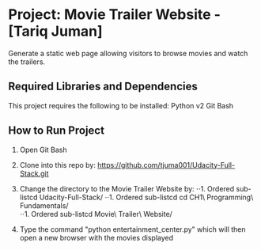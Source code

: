 Project: Movie Trailer Website  - [Tariq Juman]
================================
Generate a static web page allowing visitors to browse movies and watch the trailers.

Required Libraries and Dependencies
-----------------------------------
This project requires the following to be installed:
Python v2
Git Bash


How to Run Project
------------------
1. Open Git Bash
2. Clone into this repo by: https://github.com/tjuma001/Udacity-Full-Stack.git
3. Change the directory to the Movie Trailer Website by:
⋅⋅1. Ordered sub-listcd Udacity-Full-Stack/
⋅⋅1. Ordered sub-listcd cd CH1\ Programming\ Fundamentals/\
⋅⋅1. Ordered sub-listcd Movie\ Trailer\ Website/
  
4. Type the command "python entertainment_center.py" which will then open a new browser with the movies displayed
